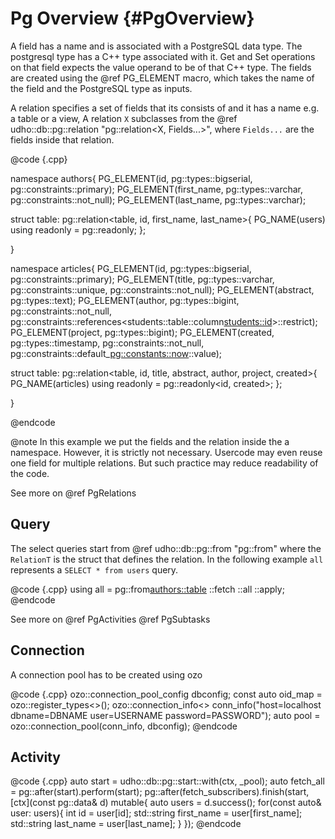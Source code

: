 Pg Overview {#PgOverview}
===================

A field has a name and is associated with a PostgreSQL data type. The postgresql type has
a C++ type associated with it. Get and Set operations on that field expects the value operand
to be of that C++ type. The fields are created using the @ref PG_ELEMENT macro, which takes 
the name of the field and the PostgreSQL type as inputs.

A relation specifies a set of fields that its consists of and it has a name e.g. a table or a 
view, A relation `X` subclasses from the @ref udho::db::pg::relation "pg::relation<X, Fields...>",
where `Fields...` are the fields inside that relation.

@code {.cpp}

namespace authors{
  PG_ELEMENT(id,          pg::types::bigserial, pg::constraints::primary);
  PG_ELEMENT(first_name,  pg::types::varchar,   pg::constraints::not_null);
  PG_ELEMENT(last_name,   pg::types::varchar);

  struct table: pg::relation<table, id, first_name, last_name>{
      PG_NAME(users)
      using readonly = pg::readonly<id>;
  };

}

namespace articles{
  PG_ELEMENT(id,          pg::types::bigserial, pg::constraints::primary);
  PG_ELEMENT(title,       pg::types::varchar,   pg::constraints::unique,   pg::constraints::not_null);
  PG_ELEMENT(abstract,    pg::types::text);
  PG_ELEMENT(author,      pg::types::bigint,    pg::constraints::not_null, pg::constraints::references<students::table::column<students::id>>::restrict);
  PG_ELEMENT(project,     pg::types::bigint);
  PG_ELEMENT(created,     pg::types::timestamp, pg::constraints::not_null, pg::constraints::default_<pg::constants::now>::value);

  struct table: pg::relation<table, id, title, abstract, author, project, created>{
      PG_NAME(articles)
      using readonly = pg::readonly<id, created>;
  };

}

@endcode 

@note In this example we put the fields and the relation inside the a namespace. However, it is strictly not
      necessary. Usercode may even reuse one field for multiple relations. But such practice may reduce 
      readability of the code.

See more on @ref PgRelations


Query
------

The select queries start from @ref udho::db::pg::from "pg::from<RelationT>" where the `RelationT` is the struct 
that defines the relation. In the following example `all` represents a `SELECT * from users` query. 

@code {.cpp}
using all = pg::from<authors::table>
   ::fetch
   ::all
   ::apply;
@endcode

See more on @ref PgActivities @ref PgSubtasks

Connection
-----------

A connection pool has to be created using ozo

@code {.cpp}
ozo::connection_pool_config dbconfig;
const auto oid_map = ozo::register_types<>();
ozo::connection_info<> conn_info("host=localhost dbname=DBNAME user=USERNAME password=PASSWORD");
auto pool = ozo::connection_pool(conn_info, dbconfig);
@endcode

Activity
--------- 

@code {.cpp}
auto start = udho::db::pg::start<all>::with(ctx, _pool);
auto fetch_all = pg::after(start).perform<all>(start);
pg::after(fetch_subscribers).finish(start, [ctx](const pg::data<all>& d) mutable{
  auto users = d.success<all>();
  for(const auto& user: users){
    int id                 = user[id];
    std::string first_name = user[first_name];
    std::string last_name  = user[last_name];
  }
});
@endcode
